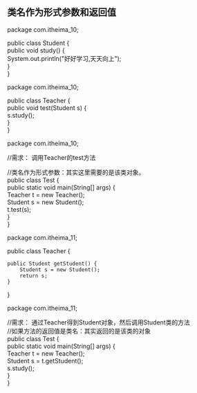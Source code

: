 ## 类名作为形式参数和返回值  
package com.itheima_10;  

public class Student {  
	public void study() {  
		System.out.println("好好学习,天天向上");  
	}  
}  


package com.itheima_10;  

public class Teacher {  
	public void test(Student s) {  
		s.study();  
	}  
}  


package com.itheima_10;  

//需求： 调用Teacher的test方法  

//类名作为形式参数：其实这里需要的是该类对象。  
public class Test {  
	public static void main(String[] args) {  
		Teacher t = new Teacher();  
		Student s = new Student();  
		t.test(s);  
	}  
}  


package com.itheima_11;  

public class Teacher {  

	public Student getStudent() {  
		Student s = new Student();  
		return s;  
	}  
}  



package com.itheima_11;  

//需求： 通过Teacher得到Student对象，然后调用Student类的方法  
//如果方法的返回值是类名：其实返回的是该类的对象  
public class Test {  
	public static void main(String[] args) {  
		Teacher t = new Teacher();  
		Student s = t.getStudent();  
		s.study();  
	}  
}  
